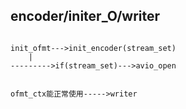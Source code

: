 ## encoder/initer_O/writer
```angular2html

init_ofmt--->init_encoder(stream_set)
    |
--------->if(stream_set)--->avio_open


ofmt_ctx能正常使用----->writer





```